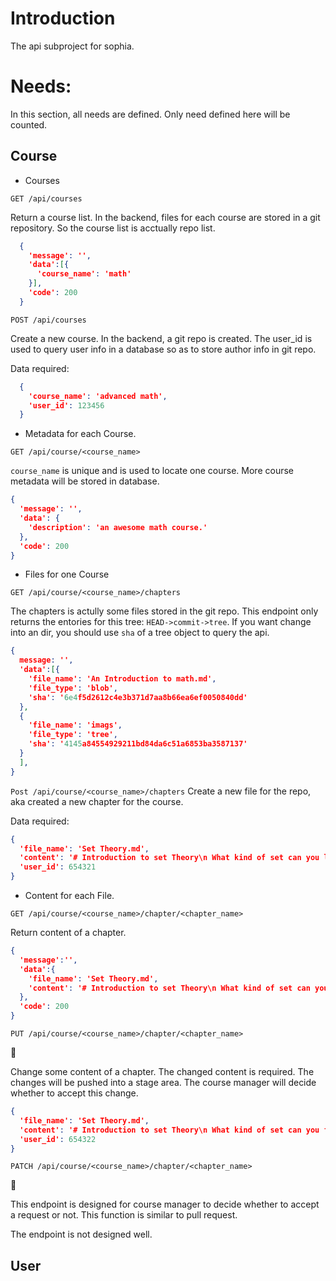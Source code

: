 # Introduction

The api subproject for sophia.


# Needs:
In this section, all needs are defined.
Only need defined here will be counted.

## Course

- Courses

`GET /api/courses`

Return a course list. In the backend, files for each course
are stored in a git repository. So the course list is
acctually repo list.

```json
  {
    'message': '',
    'data':[{
      'course_name': 'math'
    }],
    'code': 200
  }
```

`POST /api/courses`

Create a new course. In the backend, a git repo is created.
The user_id is used to query user info in a database so as
to store author info in git repo.

Data required:
```json
  {
    'course_name': 'advanced math',
    'user_id': 123456
  }
```

- Metadata for each Course.

`GET /api/course/<course_name>`

`course_name` is unique and is used to locate one course.
More course metadata will be stored in database.

```json
{
  'message': '',
  'data': {
    'description': 'an awesome math course.'
  },
  'code': 200
}
```

- Files for one Course

`GET /api/course/<course_name>/chapters`

The chapters is actully some files stored in the git repo.
This endpoint only returns the entories for this tree:
`HEAD->commit->tree`. If you want change into an dir,
you should use `sha` of a tree object to query the api.

```json
{
  message: '',
  'data':[{
    'file_name': 'An Introduction to math.md',
    'file_type': 'blob',
    'sha': '6e4f5d2612c4e3b371d7aa8b66ea6ef0050840dd'
  },
  {
    'file_name': 'imags',
    'file_type': 'tree',
    'sha': '4145a84554929211bd84da6c51a6853ba3587137'
  }
  ],
}
```
`Post /api/course/<course_name>/chapters`
Create a new file for the repo, aka created a new chapter
for the course.

Data required:
```json
{
  'file_name': 'Set Theory.md',
  'content': '# Introduction to set Theory\n What kind of set can you list in our life...',
  'user_id': 654321
}
```

- Content for each File.

`GET /api/course/<course_name>/chapter/<chapter_name>`

Return content of a chapter.
```json
{
  'message':'',
  'data':{
    'file_name': 'Set Theory.md',
    'content': '# Introduction to set Theory\n What kind of set can you list in our life...'
  },
  'code': 200
}
```

`PUT /api/course/<course_name>/chapter/<chapter_name>`

:construction:​

Change some content of a chapter. The changed content is required. The changes will be pushed into a stage area. 
The course manager will decide whether to accept this change.

```json
{
  'file_name': 'Set Theory.md',
  'content': '# Introduction to set Theory\n What kind of set can you find in our life...',
  'user_id': 654322
}
```

`PATCH /api/course/<course_name>/chapter/<chapter_name>`

:construction:​

This endpoint is designed for course manager to decide
whether to accept a request or not. This function is
similar to pull request.

The endpoint is not designed well.

## User


